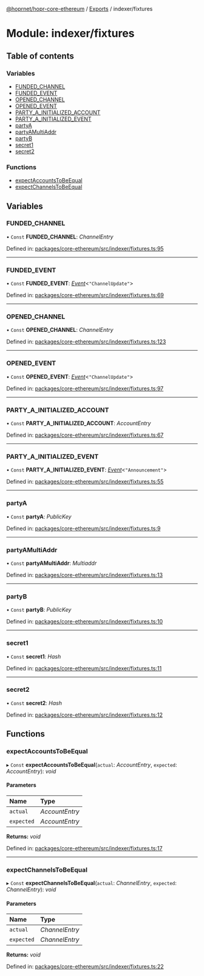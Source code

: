 [@hoprnet/hopr-core-ethereum](../README.md) / [Exports](../modules.md) / indexer/fixtures

# Module: indexer/fixtures

## Table of contents

### Variables

- [FUNDED\_CHANNEL](indexer_fixtures.md#funded_channel)
- [FUNDED\_EVENT](indexer_fixtures.md#funded_event)
- [OPENED\_CHANNEL](indexer_fixtures.md#opened_channel)
- [OPENED\_EVENT](indexer_fixtures.md#opened_event)
- [PARTY\_A\_INITIALIZED\_ACCOUNT](indexer_fixtures.md#party_a_initialized_account)
- [PARTY\_A\_INITIALIZED\_EVENT](indexer_fixtures.md#party_a_initialized_event)
- [partyA](indexer_fixtures.md#partya)
- [partyAMultiAddr](indexer_fixtures.md#partyamultiaddr)
- [partyB](indexer_fixtures.md#partyb)
- [secret1](indexer_fixtures.md#secret1)
- [secret2](indexer_fixtures.md#secret2)

### Functions

- [expectAccountsToBeEqual](indexer_fixtures.md#expectaccountstobeequal)
- [expectChannelsToBeEqual](indexer_fixtures.md#expectchannelstobeequal)

## Variables

### FUNDED\_CHANNEL

• `Const` **FUNDED\_CHANNEL**: *ChannelEntry*

Defined in: [packages/core-ethereum/src/indexer/fixtures.ts:95](https://github.com/hoprnet/hoprnet/blob/448a47a/packages/core-ethereum/src/indexer/fixtures.ts#L95)

___

### FUNDED\_EVENT

• `Const` **FUNDED\_EVENT**: [*Event*](indexer_types.md#event)<``"ChannelUpdate"``\>

Defined in: [packages/core-ethereum/src/indexer/fixtures.ts:69](https://github.com/hoprnet/hoprnet/blob/448a47a/packages/core-ethereum/src/indexer/fixtures.ts#L69)

___

### OPENED\_CHANNEL

• `Const` **OPENED\_CHANNEL**: *ChannelEntry*

Defined in: [packages/core-ethereum/src/indexer/fixtures.ts:123](https://github.com/hoprnet/hoprnet/blob/448a47a/packages/core-ethereum/src/indexer/fixtures.ts#L123)

___

### OPENED\_EVENT

• `Const` **OPENED\_EVENT**: [*Event*](indexer_types.md#event)<``"ChannelUpdate"``\>

Defined in: [packages/core-ethereum/src/indexer/fixtures.ts:97](https://github.com/hoprnet/hoprnet/blob/448a47a/packages/core-ethereum/src/indexer/fixtures.ts#L97)

___

### PARTY\_A\_INITIALIZED\_ACCOUNT

• `Const` **PARTY\_A\_INITIALIZED\_ACCOUNT**: *AccountEntry*

Defined in: [packages/core-ethereum/src/indexer/fixtures.ts:67](https://github.com/hoprnet/hoprnet/blob/448a47a/packages/core-ethereum/src/indexer/fixtures.ts#L67)

___

### PARTY\_A\_INITIALIZED\_EVENT

• `Const` **PARTY\_A\_INITIALIZED\_EVENT**: [*Event*](indexer_types.md#event)<``"Announcement"``\>

Defined in: [packages/core-ethereum/src/indexer/fixtures.ts:55](https://github.com/hoprnet/hoprnet/blob/448a47a/packages/core-ethereum/src/indexer/fixtures.ts#L55)

___

### partyA

• `Const` **partyA**: *PublicKey*

Defined in: [packages/core-ethereum/src/indexer/fixtures.ts:9](https://github.com/hoprnet/hoprnet/blob/448a47a/packages/core-ethereum/src/indexer/fixtures.ts#L9)

___

### partyAMultiAddr

• `Const` **partyAMultiAddr**: *Multiaddr*

Defined in: [packages/core-ethereum/src/indexer/fixtures.ts:13](https://github.com/hoprnet/hoprnet/blob/448a47a/packages/core-ethereum/src/indexer/fixtures.ts#L13)

___

### partyB

• `Const` **partyB**: *PublicKey*

Defined in: [packages/core-ethereum/src/indexer/fixtures.ts:10](https://github.com/hoprnet/hoprnet/blob/448a47a/packages/core-ethereum/src/indexer/fixtures.ts#L10)

___

### secret1

• `Const` **secret1**: *Hash*

Defined in: [packages/core-ethereum/src/indexer/fixtures.ts:11](https://github.com/hoprnet/hoprnet/blob/448a47a/packages/core-ethereum/src/indexer/fixtures.ts#L11)

___

### secret2

• `Const` **secret2**: *Hash*

Defined in: [packages/core-ethereum/src/indexer/fixtures.ts:12](https://github.com/hoprnet/hoprnet/blob/448a47a/packages/core-ethereum/src/indexer/fixtures.ts#L12)

## Functions

### expectAccountsToBeEqual

▸ `Const` **expectAccountsToBeEqual**(`actual`: *AccountEntry*, `expected`: *AccountEntry*): *void*

#### Parameters

| Name | Type |
| :------ | :------ |
| `actual` | *AccountEntry* |
| `expected` | *AccountEntry* |

**Returns:** *void*

Defined in: [packages/core-ethereum/src/indexer/fixtures.ts:17](https://github.com/hoprnet/hoprnet/blob/448a47a/packages/core-ethereum/src/indexer/fixtures.ts#L17)

___

### expectChannelsToBeEqual

▸ `Const` **expectChannelsToBeEqual**(`actual`: *ChannelEntry*, `expected`: *ChannelEntry*): *void*

#### Parameters

| Name | Type |
| :------ | :------ |
| `actual` | *ChannelEntry* |
| `expected` | *ChannelEntry* |

**Returns:** *void*

Defined in: [packages/core-ethereum/src/indexer/fixtures.ts:22](https://github.com/hoprnet/hoprnet/blob/448a47a/packages/core-ethereum/src/indexer/fixtures.ts#L22)
